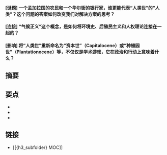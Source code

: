 #### [谜题] 一个孟加拉国的农民和一个华尔街的银行家，谁更能代表“人类世”的“人类”？这个问题的答案如何改变我们对解决方案的思考？


#### [连接] “气候正义”这个概念，是如何将环境史、后殖民主义和人权理论连接在一起的？


#### [影响] 将“人类世”重新命名为“资本世”（Capitalocene）或“种植园世”（Plantationocene）等，不仅仅是学术游戏，它在政治和行动上意味着什么？


## 摘要


## 要点

- 
- 
- 

## 链接

- [[{h3_subfolder} MOC]]
